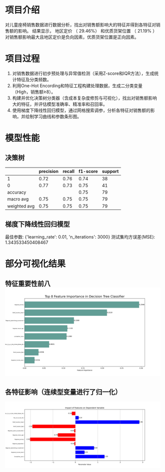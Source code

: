 # 项目介绍

对儿童座椅销售数据进行数据分析，找出对销售额影响大的特征并得到各特征对销售额的影响。 结果显示， 地区定价 （  29.46%）  和优质货架位置 （  21.19% ） 对销售额影响最大且地区定价是负向因素，优质货架位置是正向因素。

# 项目过程

1. 对销售数据进行初步预处理与异常值检测（采用Z-score和IQR方法），生成统计特征及分类频数。
2. 利用One-Hot Encording和特征工程构建处理数据，生成二分类变量（High，销售额≥8）。
3. 构建并优化决策树分类器（含成本复杂度修剪与可视化），找出对销售额影响大的特征，并评估模型准确率、精准率和召回率。
4. 使用梯度下降线性回归模型，通过网格搜索调参，分析各特征对销售额的影响，并绘制学习曲线和参数条形图。

# 模型性能

## 决策树

|              | precision | recall | f1-score | support |
| ------------ | --------- | ------ | -------- | ------- |
| 1            | 0.72      | 0.76   | 0.74     | 38      |
| 0            | 0.77      | 0.73   | 0.75     | 41      |
| accuracy     |           |        | 0.75     | 79      |
| macro avg    | 0.75      | 0.75   | 0.75     | 79      |
| weighted avg | 0.75      | 0.75   | 0.75     | 79      |

## 梯度下降线性回归模型

最佳参数: {'learning_rate': 0.01, 'n_iterations': 3000}
测试集均方误差(MSE): 1.343533450408467

# 部分可视化结果

## 特征重要性前八![1744621427285](image/README/1744621427285.png)

## 各特征影响（连续型变量进行了归一化）

![1744621633239](image/README/1744621633239.png)
